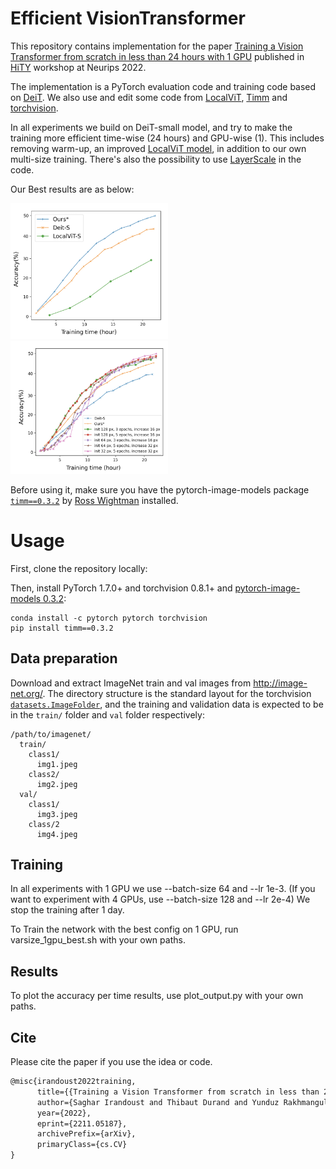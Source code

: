 # Efficient VisionTransformer

This repository contains implementation for the paper [Training a Vision Transformer from scratch in less than 24 hours with 1 GPU](https://arxiv.org/abs/2211.05187) published in [HiTY](https://hity-workshop.github.io/NeurIPS2022/) workshop at Neurips 2022.

The implementation is a PyTorch evaluation code and training code based on [DeiT](https://github.com/facebookresearch/deit). We also use and edit some code from [LocalViT](https://github.com/ofsoundof/LocalViT), [Timm](https://github.com/huggingface/pytorch-image-models/tree/main/timm) and [torchvision](https://github.com/pytorch/vision/tree/main/torchvision).

In all experiments we build on DeiT-small model, and try to make the training more efficient time-wise (24 hours) and GPU-wise (1). This includes removing warm-up, an improved [LocalViT model](https://arxiv.org/abs/2104.05707), in addition to our own multi-size training. There's also the possibility to use [LayerScale](https://arxiv.org/pdf/2103.17239.pdf) in the code. 

Our Best results are as below:

<img src=".github/1gpu_2.png" width=50% height=50%>
<img src=".github/1gpu.png" width=50% height=50%>


Before using it, make sure you have the pytorch-image-models package [`timm==0.3.2`](https://github.com/rwightman/pytorch-image-models) by [Ross Wightman](https://github.com/rwightman) installed. 

# Usage

First, clone the repository locally:

Then, install PyTorch 1.7.0+ and torchvision 0.8.1+ and [pytorch-image-models 0.3.2](https://github.com/rwightman/pytorch-image-models):

```
conda install -c pytorch pytorch torchvision
pip install timm==0.3.2
```

## Data preparation

Download and extract ImageNet train and val images from http://image-net.org/.
The directory structure is the standard layout for the torchvision [`datasets.ImageFolder`](https://pytorch.org/docs/stable/torchvision/datasets.html#imagefolder), and the training and validation data is expected to be in the `train/` folder and `val` folder respectively:

```
/path/to/imagenet/
  train/
    class1/
      img1.jpeg
    class2/
      img2.jpeg
  val/
    class1/
      img3.jpeg
    class/2
      img4.jpeg
```

## Training

In all experiments with 1 GPU we use --batch-size 64 and --lr 1e-3. (If you want to experiment with 4 GPUs, use --batch-size 128 and --lr 2e-4)
We stop the training after 1 day.

To Train the network with the best config on 1 GPU, run varsize_1gpu_best.sh with your own paths. 

## Results

To plot the accuracy per time results, use plot_output.py with your own paths. 

## Cite

Please cite the paper if you use the idea or code.

```latex
@misc{irandoust2022training,
      title={{Training a Vision Transformer from scratch in less than 24 hours with 1 GPU}}, 
      author={Saghar Irandoust and Thibaut Durand and Yunduz Rakhmangulova and Wenjie Zi and Hossein Hajimirsadeghi},
      year={2022},
      eprint={2211.05187},
      archivePrefix={arXiv},
      primaryClass={cs.CV}
}
```


